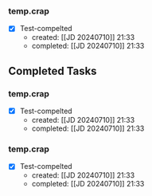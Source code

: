 ### temp.crap

- [x] Test-compelted
	- created: [[JD 20240710]] 21:33
	- completed: [[JD 20240710]] 21:33

## Completed Tasks

### temp.crap

- [x] Test-compelted
	- created: [[JD 20240710]] 21:33
	- completed: [[JD 20240710]] 21:33

### temp.crap

- [x] Test-compelted
	- created: [[JD 20240710]] 21:33
	- completed: [[JD 20240710]] 21:33

